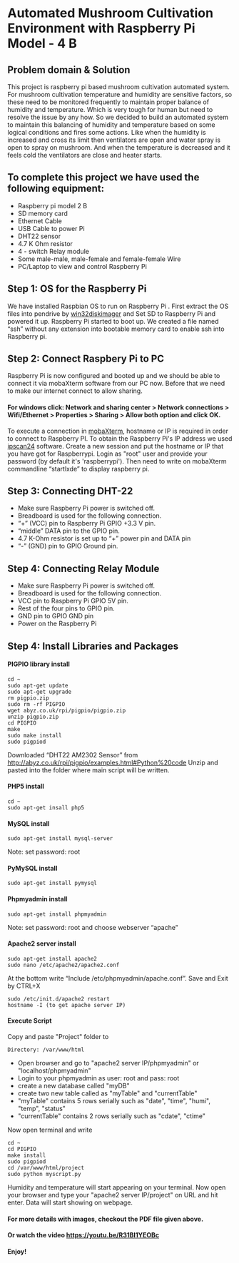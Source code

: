 # Automated Mushroom Cultivation Environment with Raspberry Pi Model - 4 B

## Problem domain & Solution
This project is raspberry pi based mushroom cultivation automated system. For mushroom cultivation temperature and humidity are sensitive factors, so these need to be monitored frequently to maintain proper balance of humidity and temperature. Which is very tough for human but need to resolve the issue by any how. So we decided to build an automated system to maintain this balancing of humidity and temperature based on some logical conditions and fires some actions. Like when the humidity is increased and cross its limit then ventilators are open and water spray is open to spray on mushroom. And when the temperature is decreased and it feels cold the ventilators are close and heater starts.

## To complete this project we have used the following equipment:
* Raspberry pi model 2 B
* SD memory card
* Ethernet Cable
* USB Cable to power Pi
* DHT22 sensor 
* 4.7 K Ohm resistor
* 4 - switch Relay module
* Some male-male, male-female and female-female Wire
* PC/Laptop to view and control Raspberry Pi 

## Step 1: OS for the Raspberry Pi
We have installed Raspbian OS to run on Raspberry Pi . First extract the OS files into pendrive by [win32diskimager](https://drive.google.com/open?id=0B496SaFqKMZCcVVJZ2NxcUp6Ujg) and Set SD to Raspberry Pi and powered it up. Raspberry Pi started to boot up. We created a file named “ssh” without any extension into bootable memory card to enable ssh into Raspberry pi. 

## Step 2: Connect Raspbery Pi to PC
Raspberry Pi is now configured and booted up and we should be able to connect it via mobaXterm software from our PC now. Before that we need to make our internet connect to allow sharing. 
#### For windows click: Network and sharing center >  Network connections > Wifi/Ethernet > Properties > Sharing > Allow both option and click OK.
To execute a connection in [mobaXterm](https://drive.google.com/open?id=0B496SaFqKMZCa01PdHZsT09pMWs), hostname or IP is required in order to connect to Raspberry PI. To obtain the Raspberry Pi's IP address we used [ipscan24](https://drive.google.com/open?id=0B496SaFqKMZCdGRRdTBoZFRkQVE) software. Create a new session and put the hostname or IP that you have got for Raspberrypi. Login as "root" user and provide your password (by default it's 'raspberrypi'). Then need to write on mobaXterm commandline “startlxde” to display raspberry pi.

## Step 3: Connecting DHT-22
* Make sure Raspberry Pi power is switched off.
* Breadboard is used for the following connection.
* “+” (VCC) pin to Raspberry Pi GPIO +3.3 V pin.
* “middle” DATA pin to the GPIO pin.
* 4.7 K-Ohm resistor is set up to “+” power pin and DATA pin
* “-” (GND) pin to GPIO Ground pin.

## Step 4: Connecting Relay Module
* Make sure Raspberry Pi power is switched off.
* Breadboard is used for the following connection.
* VCC pin to Raspberry Pi GPIO 5V pin.
* Rest of the four pins to GPIO pin.
* GND pin to GPIO GND pin
* Power on the Raspberry Pi

## Step 4: Install Libraries and Packages
#### PIGPIO library install
```
cd ~
sudo apt-get update
sudo apt-get upgrade
rm pigpio.zip
sudo rm -rf PIGPIO
wget abyz.co.uk/rpi/pigpio/pigpio.zip
unzip pigpio.zip
cd PIGPIO
make
sudo make install
sudo pigpiod
```
Downloaded “DHT22 AM2302 Sensor” from
http://abyz.co.uk/rpi/pigpio/examples.html#Python%20code
Unzip and pasted into the folder where main script will be written.

#### PHP5 install
```
cd ~
sudo apt-get insall php5
```

#### MySQL install
```
sudo apt-get install mysql-server
```
Note: set password: root 

#### PyMySQL install
```
sudo apt-get install pymysql
```

#### Phpmyadmin install
```
sudo apt-get install phpmyadmin
```
Note: set password: root and choose webserver “apache”

#### Apache2 server install
```
sudo apt-get install apache2
sudo nano /etc/apache2/apache2.conf
```
At the bottom write “Include /etc/phpmyadmin/apache.conf”. Save and Exit by CTRL+X
```
sudo /etc/init.d/apache2 restart
hostname -I (to get apache server IP)
```

#### Execute Script
Copy and paste "Project" folder to 
```
Directory: /var/www/html
```
* Open browser and go to "apache2 server IP/phpmyadmin" or "localhost/phpmyadmin"
* Login to your phpmyadmin as user: root and pass: root
* create a new database called "myDB"
* create two new table called as "myTable" and "currentTable"
* "myTable" contains 5 rows serially such as "date", "time", "humi", "temp", "status"
* "currentTable" contains 2 rows serially such as "cdate", "ctime"

Now open terminal and write
```
cd ~
cd PIGPIO
make install
sudo pigpiod
cd /var/www/html/project
sudo python myscript.py
```
Humidity and temperature will start appearing on your terminal. Now open your browser and type your "apache2 server IP/project" on URL and hit enter. Data will start showing on webpage. 
#### For more details with images, checkout the PDF file given above. 
#### Or watch the video https://youtu.be/R31BI1YEOBc 
#### Enjoy!
